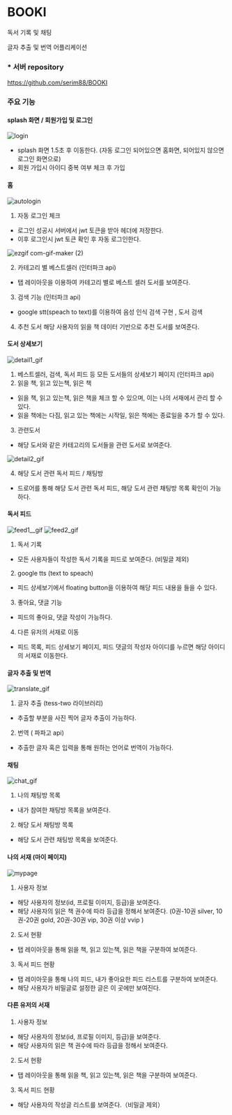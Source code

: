 # BOOKI 
독서 기록 및 채팅

글자 추출 및 번역 어플리케이션

### * 서버 repository
https://github.com/serim88/BOOKI

### 주요 기능

#### splash 화면 / 회원가입 및 로그인

![login](https://user-images.githubusercontent.com/53509789/122339345-ee3f8780-cf7b-11eb-9295-6d6f4cdc8a88.gif)

- splash 화면 1.5초 후 이동한다. (자동 로그인 되어있으면 홈화면, 되어있지 않으면 로그인 화면으로)
- 회원 가입시 아이디 중복 여부 체크 후 가입


#### 홈 

![autologin](https://user-images.githubusercontent.com/53509789/122339348-ef70b480-cf7b-11eb-8e07-e51d4326964e.gif)

1. 자동 로그인 체크
- 로그인 성공시 서버에서 jwt 토큰을 받아 헤더에 저장한다.
- 이후 로그인시 jwt 토큰 확인 후 자동 로그인한다.

![ezgif com-gif-maker (2)](https://user-images.githubusercontent.com/53509789/122341432-6b6bfc00-cf7e-11eb-8d14-46bfc3b0ddec.gif)

2. 카테고리 별 베스트셀러 (인터파크 api)
- 탭 레이아웃을 이용하여 카테고리 별로 베스트 셀러 도서를 보여준다.
3. 검색 기능 (인터파크 api)
- google stt(speach to text)를 이용하여 음성 인식 검색 구현 , 도서 검색
4. 추천 도서
해당 사용자의 읽을 책 데이터 기반으로 추천 도서를 보여준다.

#### 도서 상세보기

![detail1_gif](https://user-images.githubusercontent.com/53509789/122339583-3eb6e500-cf7c-11eb-8444-1f9fdc118846.gif)

1. 베스트셀러, 검색, 독서 피드 등 모든 도서들의 상세보기 페이지 (인터파크 api)
2. 읽을 책, 읽고 있는책, 읽은 책 
- 읽을 책, 읽고 있는책, 읽은 책을 체크 할 수 있으며, 이는 나의 서재에서 관리 할 수 있다.
- 읽을 책에는 다짐, 읽고 있는 책에는 시작일, 읽은 책에는 종료일을 추가 할 수 있다.
3. 관련도서
- 해당 도서와 같은 카테고리의 도서들을 관련 도서로 보여준다.

![detail2_gif](https://user-images.githubusercontent.com/53509789/122339612-437b9900-cf7c-11eb-92a1-db8ec3a9a9b1.gif)

4. 해당 도서 관련 독서 피드 / 채팅방
- 드로어를 통해 해당 도서 관련 독서 피드, 해당 도서 관련 채팅방 목록 확인이 가능하다. 

#### 독서 피드

![feed1__gif](https://user-images.githubusercontent.com/53509789/122339461-162eeb00-cf7c-11eb-9216-b09caaa7a112.gif)
![feed2_gif](https://user-images.githubusercontent.com/53509789/122339468-18914500-cf7c-11eb-9149-b00ecf4b2097.gif)

1. 독서 기록 
- 모든 사용자들이 작성한 독서 기록을 피드로 보여준다. (비밀글 제외)
2. google tts (text to speach)
- 피드 상세보기에서 floating button을 이용하여 해당 피드 내용을 들을 수 있다.
3. 좋아요, 댓글 기능
- 피드의 좋아요, 댓글 작성이 가능하다.
4. 다른 유저의 서재로 이동 
- 피드 목록, 피드 상세보기 페이지, 피드 댓글의 작성자 아이디를 누르면 해당 아이디의 서재로 이동한다.

#### 글자 추출 및 번역

![translate_gif](https://user-images.githubusercontent.com/53509789/122339511-247d0700-cf7c-11eb-9b2e-e66bcb396968.gif)

1. 글자 추출 (tess-two 라이브러리)
- 추출할 부분을 사진 찍어 글자 추출이 가능하다.
2. 번역 ( 파파고 api)
- 추출한 글자 혹은 입력을 통해 원하는 언어로 번역이 가능하다.

#### 채팅

![chat_gif](https://user-images.githubusercontent.com/53509789/122339524-2a72e800-cf7c-11eb-910c-7af10c39a589.gif)

1. 나의 채팅방 목록
- 내가 참여한 채팅방 목록을 보여준다.
2. 해당 도서 채팅방 목록
- 해당 도서 관련 채팅방 목록을 보여준다.

#### 나의 서재 (마이 페이지)

![mypage](https://user-images.githubusercontent.com/53509789/122339924-9a816e00-cf7c-11eb-8b0c-cceee65456d9.gif)

1. 사용자 정보
- 해당 사용자의 정보(id, 프로필 이미지, 등급)을 보여준다.
- 해당 사용자의 읽은 책 권수에 따라 등급을 정해서 보여준다. (0권-10권 silver, 10권-20권 gold, 20권-30권 vip, 30권 이상 vvip )
2. 도서 현황
- 탭 레이아웃을 통해 읽을 책, 읽고 있는책, 읽은 책을 구분하여 보여준다.
3. 독서 피드 현황
- 탭 레이아웃을 통해 나의 피드, 내가 좋아요한 피드 리스트를 구분하여 보여준다.
- 해당 사용자가 비밀글로 설정한 글은 이 곳에만 보여진다.

#### 다른 유저의 서재
1. 사용자 정보
- 해당 사용자의 정보(id, 프로필 이미지, 등급)을 보여준다.
- 해당 사용자의 읽은 책 권수에 따라 등급을 정해서 보여준다. 
2. 도서 현황
- 탭 레이아웃을 통해 읽을 책, 읽고 있는책, 읽은 책을 구분하여 보여준다.
3. 독서 피드 현황
- 해당 사용자의 작성글 리스트를 보여준다.（비밀글 제외）
